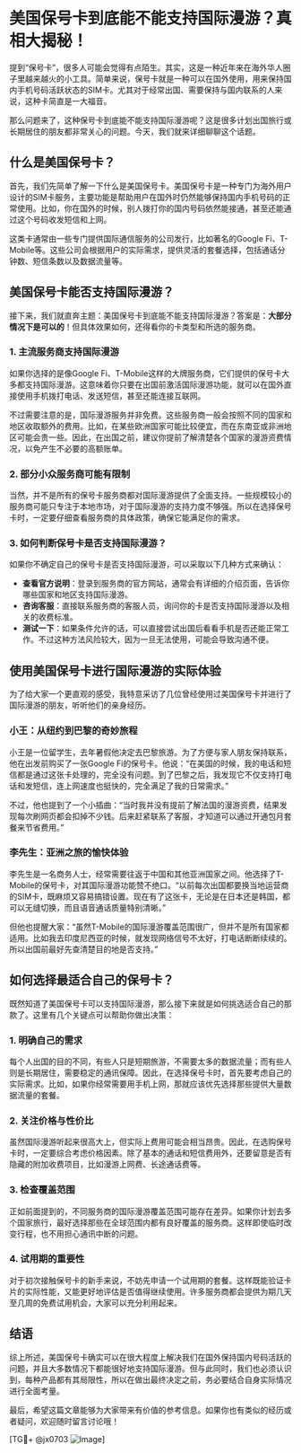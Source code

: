 # 美国保号卡到底能不能支持国际漫游？真相大揭秘！

提到“保号卡”，很多人可能会觉得有点陌生。其实，这是一种近年来在海外华人圈子里越来越火的小工具。简单来说，保号卡就是一种可以在国外使用，用来保持国内手机号码活跃状态的SIM卡。尤其对于经常出国、需要保持与国内联系的人来说，这种卡简直是一大福音。

那么问题来了，这种保号卡到底能不能支持国际漫游呢？这是很多计划出国旅行或长期居住的朋友都非常关心的问题。今天，我们就来详细聊聊这个话题。

## 什么是美国保号卡？

首先，我们先简单了解一下什么是美国保号卡。美国保号卡是一种专门为海外用户设计的SIM卡服务，主要功能是帮助用户在国外时仍然能够保持国内手机号码的正常使用。比如，你在国外的时候，别人拨打你的国内号码依然能接通，甚至还能通过这个号码收发短信和上网。

这类卡通常由一些专门提供国际通信服务的公司发行，比如著名的Google Fi、T-Mobile等。这些公司会根据用户的实际需求，提供灵活的套餐选择，包括通话分钟数、短信条数以及数据流量等。

## 美国保号卡能否支持国际漫游？

接下来，我们就直奔主题：美国保号卡到底能不能支持国际漫游？答案是：**大部分情况下是可以的**！但具体效果如何，还得看你的卡类型和所选的服务商。

### 1. **主流服务商支持国际漫游**
如果你选择的是像Google Fi、T-Mobile这样的大牌服务商，它们提供的保号卡大多都支持国际漫游。这意味着你只要在出国前激活国际漫游功能，就可以在国外直接使用手机拨打电话、发送短信，甚至还能连接互联网。

不过需要注意的是，国际漫游服务并非免费。这些服务商一般会按照不同的国家和地区收取额外的费用。比如，在某些欧洲国家可能比较便宜，而在东南亚或非洲地区可能会贵一些。因此，在出国之前，建议你提前了解清楚各个国家的漫游资费情况，以免产生不必要的高额账单。

### 2. **部分小众服务商可能有限制**
当然，并不是所有的保号卡服务商都对国际漫游提供了全面支持。一些规模较小的服务商可能只专注于本地市场，对于国际漫游的支持力度不够强。所以在选择保号卡时，一定要仔细查看服务商的具体政策，确保它能满足你的需求。

### 3. **如何判断保号卡是否支持国际漫游？**
如果你不确定自己的保号卡是否支持国际漫游，可以采取以下几种方式来确认：

- **查看官方说明**：登录到服务商的官方网站，通常会有详细的介绍页面，告诉你哪些国家和地区支持国际漫游。
- **咨询客服**：直接联系服务商的客服人员，询问你的卡是否支持国际漫游以及相关的收费标准。
- **测试一下**：如果条件允许的话，可以直接尝试出国后看看手机是否还能正常工作。不过这种方法风险较大，因为一旦无法使用，可能会导致沟通不便。

## 使用美国保号卡进行国际漫游的实际体验

为了给大家一个更直观的感受，我特意采访了几位曾经使用过美国保号卡并进行了国际漫游的朋友，听听他们的亲身经历。

### 小王：从纽约到巴黎的奇妙旅程
小王是一位留学生，去年暑假他决定去巴黎旅游。为了方便与家人朋友保持联系，他在出发前购买了一张Google Fi的保号卡。他说：“在美国的时候，我的电话和短信都是通过这张卡处理的，完全没有问题。到了巴黎之后，我发现它不仅支持打电话和发短信，连上网速度也挺快的，完全满足了我的日常需求。”

不过，他也提到了一个小插曲：“当时我并没有提前了解法国的漫游资费，结果发现每次刷网页都会扣掉不少钱。后来赶紧联系了客服，才知道可以通过开通包月套餐来节省费用。”

### 李先生：亚洲之旅的愉快体验
李先生是一名商务人士，经常需要往返于中国和其他亚洲国家之间。他选择了T-Mobile的保号卡，对其国际漫游功能赞不绝口。“以前每次出国都要换当地运营商的SIM卡，既麻烦又容易搞错设置。现在有了这张卡，无论是在日本还是韩国，都可以无缝切换，而且语音通话质量特别清晰。”

但他也提醒大家：“虽然T-Mobile的国际漫游覆盖范围很广，但并不是所有国家都适用。比如我去印度尼西亚的时候，就发现网络信号不太好，打电话断断续续的。所以出国前最好先查清楚目的地是否支持。”

## 如何选择最适合自己的保号卡？

既然知道了美国保号卡可以支持国际漫游，那么接下来就是如何挑选适合自己的那款了。这里有几个关键点可以帮助你做出决策：

### 1. **明确自己的需求**
每个人出国的目的不同，有些人只是短期旅游，不需要太多的数据流量；而有些人则是长期居住，需要稳定的通讯保障。因此，在选择保号卡时，首先要考虑自己的实际需求。比如，如果你经常需要用手机上网，那就应该优先选择那些提供大量数据流量的套餐。

### 2. **关注价格与性价比**
虽然国际漫游听起来很高大上，但实际上费用可能会相当昂贵。因此，在选购保号卡时，一定要综合考虑价格因素。除了基本的通话和短信费用外，还要留意是否有隐藏的附加收费项目，比如漫游上网费、长途通话费等。

### 3. **检查覆盖范围**
正如前面提到的，不同服务商的国际漫游覆盖范围可能存在差异。如果你计划去多个国家旅行，最好选择那些在全球范围内都有良好覆盖的服务商。这样即使临时改变行程，也不用担心通讯中断的问题。

### 4. **试用期的重要性**
对于初次接触保号卡的新手来说，不妨先申请一个试用期的套餐。这样既能验证卡片的实际性能，又能更好地评估是否值得继续使用。许多服务商都会提供为期几天至几周的免费试用机会，大家可以充分利用起来。

## 结语

综上所述，美国保号卡确实可以在很大程度上解决我们在国外保持国内号码活跃的问题，并且大多数情况下都能很好地支持国际漫游。但与此同时，我们也必须认识到，每种产品都有其局限性，所以在做出最终决定之前，务必要结合自身实际情况进行全面考量。

最后，希望这篇文章能够为大家带来有价值的参考信息。如果你也有类似的经历或者疑问，欢迎随时留言讨论哦！

[TG💪+ @jx0703 ![Image](https://github.com/user-attachments/assets/dbca1d08-cadb-493c-b0ec-ad6f7a83f270)]